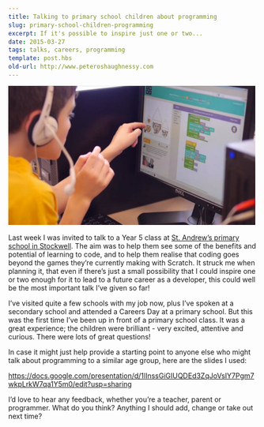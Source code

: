 ```yaml
---
title: Talking to primary school children about programming
slug: primary-school-children-programming
excerpt: If it's possible to inspire just one or two...
date: 2015-03-27
tags: talks, careers, programming
template: post.hbs
old-url: http://www.peteroshaughnessy.com
---
```


![Child coding with Scratch](/images/posts/2015-03-27-primary-school-children-programming/child-coding.png)

Last week I was invited to talk to a Year 5 class at [St. Andrew’s
primary school in Stockwell](http://www.standrewsprimaryschoolstockwell.org/). 
The aim was to help them see some of the benefits and potential of learning to code,
and to help them realise that coding goes beyond the games they’re
currently making with Scratch. It struck me when planning it, that even
if there’s just a small possibility that I could inspire one or two
enough for it to lead to a future career as a developer, this could well
be the most important talk I’ve given so far!

I’ve visited quite a few schools with my job now, plus I’ve spoken at a
secondary school and attended a Careers Day at a primary school. But
this was the first time I’ve been up in front of a primary school class.
It was a great experience; the children were brilliant - very excited,
attentive and curious. There were lots of great questions!

In case it might just help provide a starting point to anyone else who
might talk about programming to a similar age group, here are the slides
I used:

<https://docs.google.com/presentation/d/1lInssGiGIUQDEd3ZqJoVsIY7Pgm7wkpLrkW7qa1Y5m0/edit?usp=sharing>

I’d love to hear any feedback, whether you’re a teacher, parent or
programmer. What do you think? Anything I should add, change or take out
next time?

